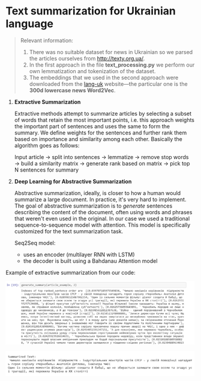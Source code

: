 # Text summarization for Ukrainian language

> Relevant information:
>
> 1. There was no suitable dataset for news in Ukrainian so we parsed the articles ourselves from <http://texty.org.ua/>.
> 2. In the first approach in the file **text_processing.py** we perform our own lemmatization and tokenization of the dataset.
> 3. The embeddings that we used in the second approach were downloaded from the [lang-uk](<http://lang.org.ua/uk/models/>) website—the particular one is the **300d lowercase news Word2Vec**.

1. **Extractive Summarization**

   Extractive methods attempt to summarize articles by selecting a subset of words that retain the most important points, i.e. this approach weights the important part of sentences and uses the same to form the summary. We define weights for the sentences and further rank them based on importance and similarity among each other. Basically the algorithm goes as follows:

   Input article → split into sentences → lemmatize → remove stop words → build a similarity matrix → generate rank based on matrix → pick top N sentences for summary

2. **Deep Learning for Abstractive Summarization**

   Abstractive summarization, ideally, is closer to how a human would summarize a large document. In practice, it's very hard to implement. The goal of abstractive summarization is to _generate_ sentences describing the content of the document, often using words and phrases that weren't even used in the original. In our case we used a traditional sequence-to-sequence model with attention. This model is specifically customized for the text summarization task.

   Seq2Seq model:

   - uses an encoder (multilayer RNN with LSTM)
   - the decoder is built using a Bahdanau Attention model

Example of extractive summarization from our code:

![alt text](<https://github.com/ua-textsummarization/UANewsSummarization/blob/master/images/summarization1.PNG>)

![alt text](<https://github.com/ua-textsummarization/UANewsSummarization/blob/master/images/summarization2.PNG>)

